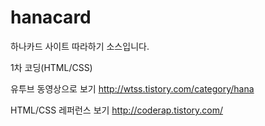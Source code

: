 # hanacard
하나카드 사이트 따라하기 소스입니다.

1차 코딩(HTML/CSS)

유투브 동영상으로 보기 
http://wtss.tistory.com/category/hana

HTML/CSS 레퍼런스 보기
http://coderap.tistory.com/

